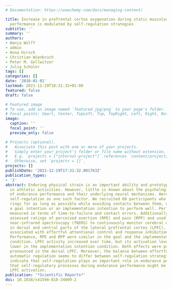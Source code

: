 ```yaml
---
# Documentation: https://wowchemy.com/docs/managing-content/

title: Increase in prefrontal cortex oxygenation during static muscular endurance
  performance is modulated by self-regulation strategies
subtitle: ''
summary: ''
authors:
- Wanja Wolff
- admin
- Anna Hirsch
- Christian Wienbruch
- Peter M. Gollwitzer
- Julia Schüler
tags: []
categories: []
date: '2018-01-01'
lastmod: 2021-12-29T18:31:32+01:00
featured: false
draft: false

# Featured image
# To use, add an image named `featured.jpg/png` to your page's folder.
# Focal points: Smart, Center, TopLeft, Top, TopRight, Left, Right, BottomLeft, Bottom, BottomRight.
image:
  caption: ''
  focal_point: ''
  preview_only: false

# Projects (optional).
#   Associate this post with one or more of your projects.
#   Simply enter your project's folder or file name without extension.
#   E.g. `projects = ["internal-project"]` references `content/project/deep-learning/index.md`.
#   Otherwise, set `projects = []`.
projects: []
publishDate: '2021-12-29T17:31:32.001763Z'
publication_types:
- '2'
abstract: Enduring physical strain is an important ability and prototypically required
  in athletic activities. However, little is known about the psychological determinants
  of endurance performance and their underlying neural mechanisms. Here, we investigated
  self-regulation as one such factor. We recruited 60 participants who hold intertwined
  rings for as long as possible while avoiding contacts between them, either with
  a goal intention or an implementation intention to perform well. Performance was
  measured in terms of time-to-failure and contact errors. Additionally, we repeatedly
  assessed ratings of perceived exertion (RPE) and pain (RPP) and used functional
  near-infrared spectroscopy (fNIRS) to continuously monitor cerebral oxygenation
  in dorsal and ventral parts of the lateral prefrontal cortex (LPFC), brain regions
  associated with effortful attentional control and response inhibition, respectively.
  Performance, RPE and RPP were similar in the goal and the implementation intention
  condition. LPFC activity increased over time, but its activation level was generally
  lower in the implementation intention condition. Both effects were particularly
  pronounced in the dorsal LPFC. Moreover, the balance between effortful and more
  automatic regulation seems to differ between self-regulation strategies. Our results
  indicate that self-regulation plays an important role in endurance performance and
  that self-regulatory processes during endurance performance might be reflected in
  LPFC activation.
publication: '*Scientific Reports*'
doi: 10.1038/s41598-018-34009-2
---
```

